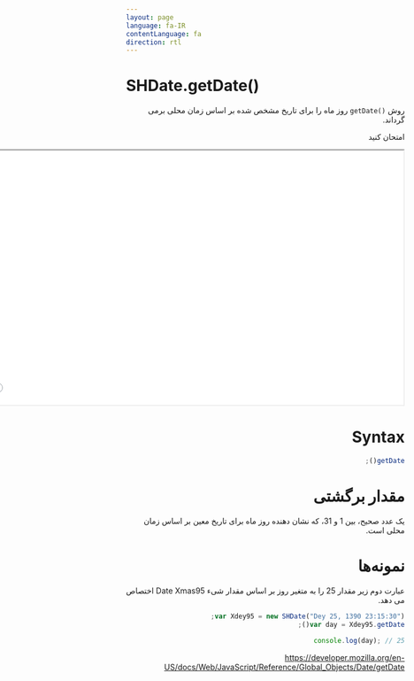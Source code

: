 ```yaml
---
layout: page
language: fa-IR
contentLanguage: fa
direction: rtl
---
```


# SHDate.getDate()

<div dir="rtl" style="text-align: right;">
روش <code dir="ltr">getDate()</code> روز ماه را برای تاریخ مشخص شده بر اساس زمان محلی برمی گرداند.

امتحان کنید

<iframe style="width: 830px; height: 460px;" src="/SHDateTime-js/examples/live.html?function=getDate" title="MDN Web Docs Interactive Example" loading="lazy"></iframe>
<br/>

# Syntax

```js
getDate();
```

<div dir="rtl" style="text-align: right;">

# مقدار برگشتی

یک عدد صحیح، بین 1 و 31، که نشان دهنده روز ماه برای تاریخ معین بر اساس زمان محلی است.

# نمونه‌ها

عبارت دوم زیر مقدار 25 را به متغیر روز بر اساس مقدار شیء Date Xmas95 اختصاص می دهد.

</div>

```js
var Xdey95 = new SHDate("Dey 25, 1390 23:15:30");
var day = Xdey95.getDate();

console.log(day); // 25
```

https://developer.mozilla.org/en-US/docs/Web/JavaScript/Reference/Global_Objects/Date/getDate
